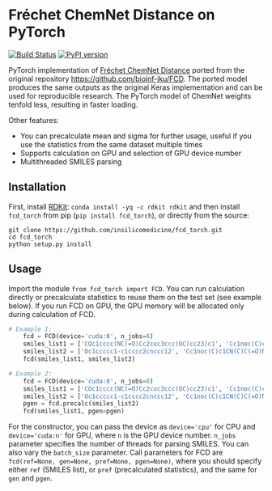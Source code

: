 # Fréchet ChemNet Distance on PyTorch

[![Build Status](https://travis-ci.com/insilicomedicine/fcd_torch.svg?branch=master)](https://travis-ci.com/insilicomedicine/fcd_torch) [![PyPI version](https://badge.fury.io/py/fcd-torch.svg)](https://badge.fury.io/py/fcd-torch)

PyTorch implementation of [Fréchet ChemNet Distance](https://pubs.acs.org/doi/10.1021/acs.jcim.8b00234) ported from the original repository https://github.com/bioinf-jku/FCD. The ported model produces the same outputs as the original Keras implementation and can be used for reproducible research. The PyTorch model of ChemNet weights tenfold less, resulting in faster loading.


Other features:
* You can precalculate mean and sigma for further usage, useful if you use the statistics from the same dataset multiple times
* Supports calculation on GPU and selection of GPU device number
* Multithreaded SMILES parsing


## Installation
First, install [RDKit](https://www.rdkit.org/docs/Install.html): `conda install -yq -c rdkit rdkit` and then install `fcd_torch` from pip (`pip install fcd_torch`), or directly from the source:
```{bash}
git clone https://github.com/insilicomedicine/fcd_torch.git
cd fcd_torch
python setup.py install
```

## Usage

Import the module `from fcd_torch import FCD`. You can run calculation directly or precalculate statistics to reuse them on the test set (see example below). If you run FCD on GPU, the GPU memory will be allocated only during calculation of FCD.

```python
# Example 1:
    fcd = FCD(device='cuda:0', n_jobs=8)
    smiles_list1 = ['COc1cccc(NC(=O)Cc2coc3ccc(OC)cc23)c1', 'Cc1noc(C)c1CN(C)C(=O)Nc1cc(F)cc(F)c1']
    smiles_list2 = ['Oc1ccccc1-c1cccc2cnccc12', 'Cc1noc(C)c1CN(C)C(=O)Nc1cc(F)cc(F)c1']
    fcd(smiles_list1, smiles_list2)
```

```python
# Example 2:
    fcd = FCD(device='cuda:0', n_jobs=8)
    smiles_list1 = ['COc1cccc(NC(=O)Cc2coc3ccc(OC)cc23)c1', 'Cc1noc(C)c1CN(C)C(=O)Nc1cc(F)cc(F)c1']
    smiles_list2 = ['Oc1ccccc1-c1cccc2cnccc12', 'Cc1noc(C)c1CN(C)C(=O)Nc1cc(F)cc(F)c1']
    pgen = fcd.precalc(smiles_list2)
    fcd(smiles_list1, pgen=pgen)
```

For the constructor, you can pass the device as `device='cpu'` for CPU and `device='cuda:n'` for GPU, where `n` is the GPU device number. `n_jobs` parameter specifies the number of threads for parsing SMILES. You can also vary the `batch_size` parameter. Call parameters for FCD are `fcd(ref=None, gen=None, pref=None, pgen=None)`, where you should specify either `ref` (SMILES list), or `pref` (precalculated statistics), and the same for `gen` and `pgen`.
